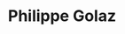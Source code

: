 ---
title: Philippe Golaz
link: https://philippegolaz.ch/category/predications/
description: Philippe Golaz est pasteur dans la paroisse de Meyrin (Genève). Les prédications sont disponibles en texte et en podcast.
tags: Genève, audio
---